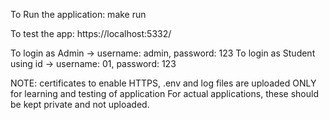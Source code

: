 
To Run the application: make run

To test the app: https://localhost:5332/

To login as Admin            -> username: admin, password: 123
To login as Student using id -> username: 01, password: 123

NOTE:
certificates to enable HTTPS, .env and log files are uploaded ONLY for learning and testing of application
For actual applications, these should be kept private and not uploaded.
